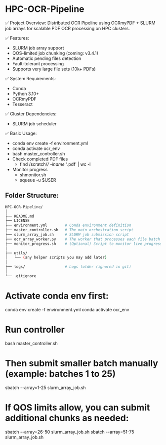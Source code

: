# HPC-OCR-Pipeline

✅ Project Overview:
Distributed OCR Pipeline using OCRmyPDF + SLURM job arrays for scalable PDF OCR processing on HPC clusters.

✅ Features:
- SLURM job array support
- QOS-limited job chunking (coming: v3.4.1)
- Automatic pending files detection
- Fault-tolerant processing
- Supports very large file sets (10k+ PDFs)

✅ System Requirements:
- Conda
- Python 3.10+
- OCRmyPDF
- Tesseract

✅ Cluster Dependencies:
- SLURM job scheduler

✅ Basic Usage:
- conda env create -f environment.yml
- conda activate ocr_env
- bash master_controller.sh
- Check completed PDF files
  - find /scratch/*/ -iname '*.pdf' | wc -l
- Monitor progress
  - shmonitor.sh
  - squeue -u $USER

  
## Folder Structure:
```bash
HPC-OCR-Pipeline/
│
├── README.md
├── LICENSE
├── environment.yml        # Conda environment definition
├── master_controller.sh   # The main orchestration script
├── slurm_array_job.sh     # SLURM job submission script
├── ocr_array_worker.py    # The worker that processes each file batch
├── monitor_progress.sh    # (Optional) Script to monitor live progress
│
├── utils/
│   └── (any helper scripts you may add later)
│
├── logs/                  # Logs folder (ignored in git)
│
└── .gitignore

```

# Activate conda env first:
conda env create -f environment.yml
conda activate ocr_env

# Run controller
bash master_controller.sh

# Then submit smaller batch manually (example: batches 1 to 25)
sbatch --array=1-25 slurm_array_job.sh

# If QOS limits allow, you can submit additional chunks as needed:
sbatch --array=26-50 slurm_array_job.sh
sbatch --array=51-75 slurm_array_job.sh

